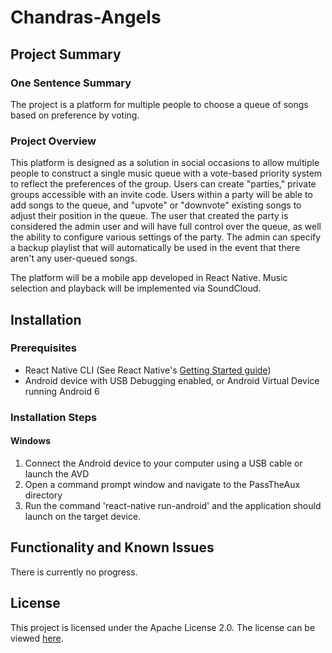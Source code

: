 
# Chandras-Angels

## Project Summary
### One Sentence Summary
The project is a platform for multiple people to choose a queue of songs based on preference by voting.
### Project Overview
This platform is designed as a solution in social occasions to allow multiple people  to construct a single music queue with a vote-based priority system to reflect the preferences of the group. Users can create "parties," private groups accessible with an invite code. Users within a party will be able to add songs to the queue, and "upvote" or "downvote" existing songs to adjust their position in the queue. The user that created the party is considered the admin user and will have full control over the queue, as well the ability to configure various settings of the party. The admin can specify a backup playlist that will automatically be used in the event that there aren't any user-queued songs.

The platform will be a mobile app developed in React Native. Music selection and playback will be implemented via SoundCloud.

## Installation
### Prerequisites
- React Native CLI (See React Native's [Getting Started guide](https://facebook.github.io/react-native/docs/getting-started))
- Android device with USB Debugging enabled, or Android Virtual Device running Android 6
### Installation Steps
#### Windows
1. Connect the Android device to your computer using a USB cable or launch the AVD
2. Open a command prompt window and navigate to the PassTheAux directory
3. Run the command 'react-native run-android' and the application should launch on the target device.
## Functionality and Known Issues
There is currently no progress.

## License
This project is licensed under the Apache License 2.0. The license can be viewed [here](LICENSE).
